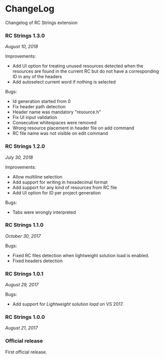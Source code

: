 ChangeLog
=========
Changelog of RC Strings extension

### RC Strings 1.3.0
*August 10, 2018*

Improvements:

* Add UI option for treating unused resources detected when the resources are found in the current RC but do not have a corresponding ID in any of the headers
* Add autoselect current word if nothing is selected

Bugs:

* Id generation started from 0
* Fix header path detection
* Header name was mandatory "resource.h"
* Fix UI input validation
* Consecutive whitespaces were removed
* Wrong resource placement in header file on add command
* RC file name was not visible on edit command

### RC Strings 1.2.0
*July 30, 2018*

Improvements:

* Allow multiline selection
* Add support for writing in hexadecimal format
* Add support for any kind of resources from RC file
* Add UI option for ID per project generation

Bugs:

* Tabs were wrongly interpreted

### RC Strings 1.1.0
*October 30, 2017*

Bugs:

* Fixed RC files detection when lightweight solution load is enabled.
* Fixed headers detection

### RC Strings 1.0.1
*August 29, 2017*

Bugs:

* Add support for *Lightweight solution load* on VS 2017.

### RC Strings 1.0.0
*August 21, 2017*

### Official release
First official release.

